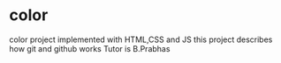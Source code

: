 # color
color project implemented with HTML,CSS and JS
this project describes how git and github works
Tutor is B.Prabhas
